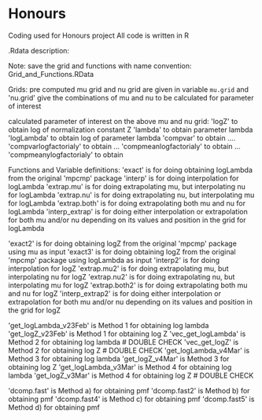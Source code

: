 # Honours
Coding used for Honours project
All code is written in R 


.Rdata description:

Note:
save the grid and functions with name convention: Grid_and_Functions.RData

Grids:
pre computed mu grid and nu grid are given in variable
`mu.grid` and 'nu.grid' give the combinations of mu and nu to be calculated for parameter of interest

calculated parameter of interest on the above mu and nu grid:
'logZ' to obtain log of normalization constant Z
'lambda' to obtain parameter lambda
'logLambda' to obtain log of parameter lambda
'compvar' to obtain ....
'compvarlogfactorialy' to obtain ...
'compmeanlogfactorialy' to obtain ...
'compmeanylogfactorialy' to obtain

Functions and Variable definitions:
 'exact' is for doing obtaining logLambda from the original 'mpcmp' package
 'interp' is for doing interpolation for logLambda
 'extrap.mu' is for doing extrapolating mu, but interpolating nu for logLambda
 'extrap.nu' is for doing extrapolating nu, but interpolating mu for logLambda
 'extrap.both' is for doing extrapolating both mu and nu for logLambda
 'interp_extrap' is for doing either interpolation or extrapolation for both mu and/or nu depending on its values and position in the grid for logLambda

 'exact2' is for doing obtaining logZ from the original 'mpcmp' package using mu as input
 'exact3' is for doing obtaining logZ from the original 'mpcmp' package using logLambda as input
 'interp2' is for doing interpolation for logZ
 'extrap.mu2' is for doing extrapolating mu, but interpolating nu for logZ
 'extrap.nu2' is for doing extrapolating nu, but interpolating mu for logZ
 'extrap.both2' is for doing extrapolating both mu and nu for logZ
 'interp_extrap2' is for doing either interpolation or extrapolation for both mu and/or nu depending on its values and position in the grid for logZ


 'get_logLambda_v23Feb' is Method 1 for obtaining log lambda
 'get_logZ_v23Feb' is Method 1 for obtaining log Z
 'vec_get_logLambda' is Method 2 for obtaining log lambda # DOUBLE CHECK
 'vec_get_logZ' is Method 2 for obtaining log Z # DOUBLE CHECK
 'get_logLambda_v4Mar' is Method 3 for obtaining log lambda
 'get_logZ_v4Mar' is Method 3 for obtaining log Z
 'get_logLambda_v3Mar' is Method 4 for obtaining log lambda
 'get_logZ_v3Mar' is Method 4 for obtaining log Z # DOUBLE CHECK



 'dcomp.fast' is Method a) for obtaining pmf
 'dcomp.fast2' is Method b) for obtaining pmf
 'dcomp.fast4' is Method c) for obtaining pmf
 'dcomp.fast5' is Method d) for obtaining pmf
